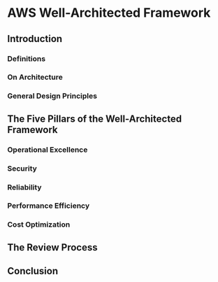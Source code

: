 # AWS Well-Architected Framework



## Introduction 

### Definitions

### On Architecture 

### General Design Principles



## The Five Pillars of the Well-Architected Framework 

### Operational Excellence 

### Security 

### Reliability 

### Performance Efficiency 

### Cost Optimization 



## The Review Process

## Conclusion

## 



